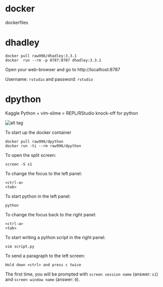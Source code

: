 # docker
dockerfiles

# dhadley

```
docker pull raw996/dhadley:3.3.1
docker  run --rm -p 8787:8787 dhadley:3.3.1
```

Open your web-browser and go to http://localhost:8787

Username: `rstudio` and password: `rstudio`

# dpython

Kaggle Python + vim-slime = REPL/RStudio knock-off for python

![alt tag](https://raw.githubusercontent.com/raubreywhite/docker/master/screenshots/dpython.png)

To start up the docker container
```
docker pull raw996/dpython
docker run -ti --rm raw996/dpython
```

To open the split screen:
```
screen -S s1
```

To change the focus to the left panel:
```
<ctrl-a>
<tab>
```

To start python in the left panel:
```
python
```

To change the focus back to the right panel:
```
<ctrl-a>
<tab>
```

To start writing a python script in the right panel:
```
vim script.py
```

To send a paragraph to the left screen:
```
Hold down <ctrl> and press c twice
```

The first time, you will be prompted with `screen session name` (answer: `s1`) and `screen window name` (answer: `0`).

